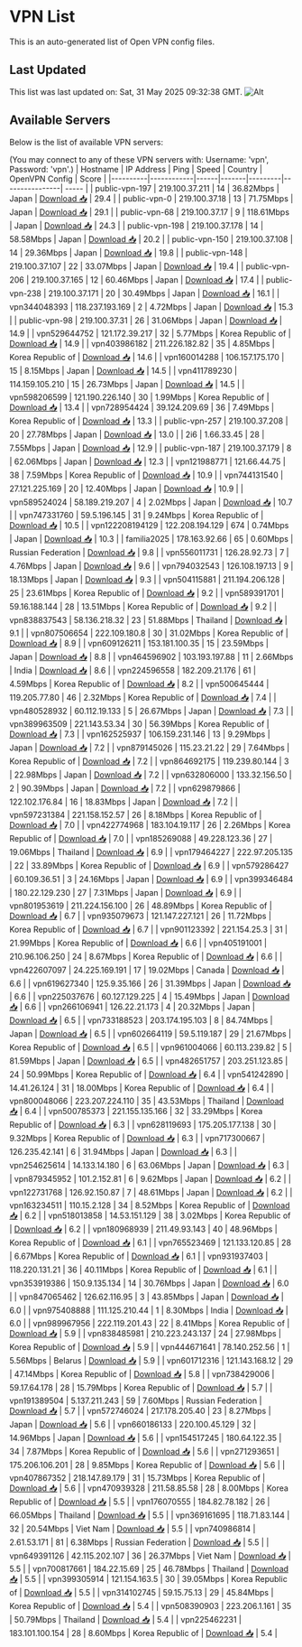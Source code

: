 # VPN List

This is an auto-generated list of Open VPN config files.

## Last Updated

This list was last updated on: Sat, 31 May 2025 09:32:38 GMT.
![Alt](https://repobeats.axiom.co/api/embed/186b98318ef1479477931607c1ad7d823f12451f.svg "Repobeats analytics image")

## Available Servers

Below is the list of available VPN servers:

(You may connect to any of these VPN servers with: Username: 'vpn', Password: 'vpn'.)
| Hostname | IP Address | Ping | Speed | Country | OpenVPN Config | Score |
|----------|------------|------|-------|---------|----------------| ----- |
| public-vpn-197 | 219.100.37.211 | 14 | 36.82Mbps | Japan | [Download 📥](./configs/server_0_JP.ovpn) | 29.4 |
| public-vpn-0 | 219.100.37.18 | 13 | 71.75Mbps | Japan | [Download 📥](./configs/server_1_JP.ovpn) | 29.1 |
| public-vpn-68 | 219.100.37.17 | 9 | 118.61Mbps | Japan | [Download 📥](./configs/server_2_JP.ovpn) | 24.3 |
| public-vpn-198 | 219.100.37.178 | 14 | 58.58Mbps | Japan | [Download 📥](./configs/server_3_JP.ovpn) | 20.2 |
| public-vpn-150 | 219.100.37.108 | 14 | 29.36Mbps | Japan | [Download 📥](./configs/server_4_JP.ovpn) | 19.8 |
| public-vpn-148 | 219.100.37.107 | 22 | 33.07Mbps | Japan | [Download 📥](./configs/server_5_JP.ovpn) | 19.4 |
| public-vpn-206 | 219.100.37.165 | 12 | 60.46Mbps | Japan | [Download 📥](./configs/server_6_JP.ovpn) | 17.4 |
| public-vpn-238 | 219.100.37.171 | 20 | 30.49Mbps | Japan | [Download 📥](./configs/server_7_JP.ovpn) | 16.1 |
| vpn344048393 | 118.237.193.169 | 2 | 4.72Mbps | Japan | [Download 📥](./configs/server_8_JP.ovpn) | 15.3 |
| public-vpn-98 | 219.100.37.31 | 26 | 31.06Mbps | Japan | [Download 📥](./configs/server_9_JP.ovpn) | 14.9 |
| vpn529644752 | 121.172.39.217 | 32 | 5.77Mbps | Korea Republic of | [Download 📥](./configs/server_10_KR.ovpn) | 14.9 |
| vpn403986182 | 211.226.182.82 | 35 | 4.85Mbps | Korea Republic of | [Download 📥](./configs/server_11_KR.ovpn) | 14.6 |
| vpn160014288 | 106.157.175.170 | 15 | 8.15Mbps | Japan | [Download 📥](./configs/server_12_JP.ovpn) | 14.5 |
| vpn411789230 | 114.159.105.210 | 15 | 26.73Mbps | Japan | [Download 📥](./configs/server_13_JP.ovpn) | 14.5 |
| vpn598206599 | 121.190.226.140 | 30 | 1.99Mbps | Korea Republic of | [Download 📥](./configs/server_14_KR.ovpn) | 13.4 |
| vpn728954424 | 39.124.209.69 | 36 | 7.49Mbps | Korea Republic of | [Download 📥](./configs/server_15_KR.ovpn) | 13.3 |
| public-vpn-257 | 219.100.37.208 | 20 | 27.78Mbps | Japan | [Download 📥](./configs/server_16_JP.ovpn) | 13.0 |
| 2i6 | 1.66.33.45 | 28 | 7.55Mbps | Japan | [Download 📥](./configs/server_17_JP.ovpn) | 12.9 |
| public-vpn-187 | 219.100.37.179 | 8 | 62.06Mbps | Japan | [Download 📥](./configs/server_18_JP.ovpn) | 12.3 |
| vpn121988771 | 121.66.44.75 | 38 | 7.59Mbps | Korea Republic of | [Download 📥](./configs/server_19_KR.ovpn) | 10.9 |
| vpn744131540 | 27.121.225.169 | 20 | 12.40Mbps | Japan | [Download 📥](./configs/server_20_JP.ovpn) | 10.9 |
| vpn589524024 | 58.189.219.207 | 4 | 2.02Mbps | Japan | [Download 📥](./configs/server_21_JP.ovpn) | 10.7 |
| vpn747331760 | 59.5.196.145 | 31 | 9.24Mbps | Korea Republic of | [Download 📥](./configs/server_22_KR.ovpn) | 10.5 |
| vpn122208194129 | 122.208.194.129 | 674 | 0.74Mbps | Japan | [Download 📥](./configs/server_23_JP.ovpn) | 10.3 |
| familia2025 | 178.163.92.66 | 65 | 0.60Mbps | Russian Federation | [Download 📥](./configs/server_24_RU.ovpn) | 9.8 |
| vpn556011731 | 126.28.92.73 | 7 | 4.76Mbps | Japan | [Download 📥](./configs/server_25_JP.ovpn) | 9.6 |
| vpn794032543 | 126.108.197.13 | 9 | 18.13Mbps | Japan | [Download 📥](./configs/server_26_JP.ovpn) | 9.3 |
| vpn504115881 | 211.194.206.128 | 25 | 23.61Mbps | Korea Republic of | [Download 📥](./configs/server_27_KR.ovpn) | 9.2 |
| vpn589391701 | 59.16.188.144 | 28 | 13.51Mbps | Korea Republic of | [Download 📥](./configs/server_28_KR.ovpn) | 9.2 |
| vpn838837543 | 58.136.218.32 | 23 | 51.88Mbps | Thailand | [Download 📥](./configs/server_29_TH.ovpn) | 9.1 |
| vpn807506654 | 222.109.180.8 | 30 | 31.02Mbps | Korea Republic of | [Download 📥](./configs/server_30_KR.ovpn) | 8.9 |
| vpn609126211 | 153.181.100.35 | 15 | 23.59Mbps | Japan | [Download 📥](./configs/server_31_JP.ovpn) | 8.8 |
| vpn464596902 | 103.193.197.88 | 11 | 2.66Mbps | India | [Download 📥](./configs/server_32_IN.ovpn) | 8.6 |
| vpn224596558 | 182.209.21.176 | 61 | 4.59Mbps | Korea Republic of | [Download 📥](./configs/server_33_KR.ovpn) | 8.2 |
| vpn500645444 | 119.205.77.80 | 46 | 2.32Mbps | Korea Republic of | [Download 📥](./configs/server_34_KR.ovpn) | 7.4 |
| vpn480528932 | 60.112.19.133 | 5 | 26.67Mbps | Japan | [Download 📥](./configs/server_35_JP.ovpn) | 7.3 |
| vpn389963509 | 221.143.53.34 | 30 | 56.39Mbps | Korea Republic of | [Download 📥](./configs/server_36_KR.ovpn) | 7.3 |
| vpn162525937 | 106.159.231.146 | 13 | 9.29Mbps | Japan | [Download 📥](./configs/server_37_JP.ovpn) | 7.2 |
| vpn879145026 | 115.23.21.22 | 29 | 7.64Mbps | Korea Republic of | [Download 📥](./configs/server_38_KR.ovpn) | 7.2 |
| vpn864692175 | 119.239.80.144 | 3 | 22.98Mbps | Japan | [Download 📥](./configs/server_39_JP.ovpn) | 7.2 |
| vpn632806000 | 133.32.156.50 | 2 | 90.39Mbps | Japan | [Download 📥](./configs/server_40_JP.ovpn) | 7.2 |
| vpn629879866 | 122.102.176.84 | 16 | 18.83Mbps | Japan | [Download 📥](./configs/server_41_JP.ovpn) | 7.2 |
| vpn597231384 | 221.158.152.57 | 26 | 8.18Mbps | Korea Republic of | [Download 📥](./configs/server_42_KR.ovpn) | 7.0 |
| vpn422774968 | 183.104.19.117 | 26 | 2.26Mbps | Korea Republic of | [Download 📥](./configs/server_43_KR.ovpn) | 7.0 |
| vpn185269088 | 49.228.123.36 | 27 | 19.06Mbps | Thailand | [Download 📥](./configs/server_44_TH.ovpn) | 6.9 |
| vpn179464227 | 222.97.205.135 | 22 | 33.89Mbps | Korea Republic of | [Download 📥](./configs/server_45_KR.ovpn) | 6.9 |
| vpn579286427 | 60.109.36.51 | 3 | 24.16Mbps | Japan | [Download 📥](./configs/server_46_JP.ovpn) | 6.9 |
| vpn399346484 | 180.22.129.230 | 27 | 7.31Mbps | Japan | [Download 📥](./configs/server_47_JP.ovpn) | 6.9 |
| vpn801953619 | 211.224.156.100 | 26 | 48.89Mbps | Korea Republic of | [Download 📥](./configs/server_48_KR.ovpn) | 6.7 |
| vpn935079673 | 121.147.227.121 | 26 | 11.72Mbps | Korea Republic of | [Download 📥](./configs/server_49_KR.ovpn) | 6.7 |
| vpn901123392 | 221.154.25.3 | 31 | 21.99Mbps | Korea Republic of | [Download 📥](./configs/server_50_KR.ovpn) | 6.6 |
| vpn405191001 | 210.96.106.250 | 24 | 8.67Mbps | Korea Republic of | [Download 📥](./configs/server_51_KR.ovpn) | 6.6 |
| vpn422607097 | 24.225.169.191 | 17 | 19.02Mbps | Canada | [Download 📥](./configs/server_52_CA.ovpn) | 6.6 |
| vpn619627340 | 125.9.35.166 | 26 | 31.39Mbps | Japan | [Download 📥](./configs/server_53_JP.ovpn) | 6.6 |
| vpn225037676 | 60.127.129.225 | 4 | 15.49Mbps | Japan | [Download 📥](./configs/server_54_JP.ovpn) | 6.6 |
| vpn266106941 | 126.22.21.173 | 4 | 20.32Mbps | Japan | [Download 📥](./configs/server_55_JP.ovpn) | 6.5 |
| vpn733188523 | 203.174.195.103 | 8 | 84.74Mbps | Japan | [Download 📥](./configs/server_56_JP.ovpn) | 6.5 |
| vpn602664119 | 59.5.119.187 | 29 | 21.67Mbps | Korea Republic of | [Download 📥](./configs/server_57_KR.ovpn) | 6.5 |
| vpn961004066 | 60.113.239.82 | 5 | 81.59Mbps | Japan | [Download 📥](./configs/server_58_JP.ovpn) | 6.5 |
| vpn482651757 | 203.251.123.85 | 24 | 50.99Mbps | Korea Republic of | [Download 📥](./configs/server_59_KR.ovpn) | 6.4 |
| vpn541242890 | 14.41.26.124 | 31 | 18.00Mbps | Korea Republic of | [Download 📥](./configs/server_60_KR.ovpn) | 6.4 |
| vpn800048066 | 223.207.224.110 | 35 | 43.53Mbps | Thailand | [Download 📥](./configs/server_61_TH.ovpn) | 6.4 |
| vpn500785373 | 221.155.135.166 | 32 | 33.29Mbps | Korea Republic of | [Download 📥](./configs/server_62_KR.ovpn) | 6.3 |
| vpn628119693 | 175.205.177.138 | 30 | 9.32Mbps | Korea Republic of | [Download 📥](./configs/server_63_KR.ovpn) | 6.3 |
| vpn717300667 | 126.235.42.141 | 6 | 31.94Mbps | Japan | [Download 📥](./configs/server_64_JP.ovpn) | 6.3 |
| vpn254625614 | 14.133.14.180 | 6 | 63.06Mbps | Japan | [Download 📥](./configs/server_65_JP.ovpn) | 6.3 |
| vpn879345952 | 101.2.152.81 | 6 | 9.62Mbps | Japan | [Download 📥](./configs/server_66_JP.ovpn) | 6.2 |
| vpn122731768 | 126.92.150.87 | 7 | 48.61Mbps | Japan | [Download 📥](./configs/server_67_JP.ovpn) | 6.2 |
| vpn163234511 | 110.15.2.128 | 34 | 8.52Mbps | Korea Republic of | [Download 📥](./configs/server_68_KR.ovpn) | 6.2 |
| vpn518013858 | 14.53.151.129 | 38 | 3.02Mbps | Korea Republic of | [Download 📥](./configs/server_69_KR.ovpn) | 6.2 |
| vpn180968939 | 211.49.93.143 | 40 | 48.96Mbps | Korea Republic of | [Download 📥](./configs/server_70_KR.ovpn) | 6.1 |
| vpn765523469 | 121.133.120.85 | 28 | 6.67Mbps | Korea Republic of | [Download 📥](./configs/server_71_KR.ovpn) | 6.1 |
| vpn931937403 | 118.220.131.21 | 36 | 40.11Mbps | Korea Republic of | [Download 📥](./configs/server_72_KR.ovpn) | 6.1 |
| vpn353919386 | 150.9.135.134 | 14 | 30.76Mbps | Japan | [Download 📥](./configs/server_73_JP.ovpn) | 6.0 |
| vpn847065462 | 126.62.116.95 | 3 | 43.85Mbps | Japan | [Download 📥](./configs/server_74_JP.ovpn) | 6.0 |
| vpn975408888 | 111.125.210.44 | 1 | 8.30Mbps | India | [Download 📥](./configs/server_75_IN.ovpn) | 6.0 |
| vpn989967956 | 222.119.201.43 | 22 | 8.41Mbps | Korea Republic of | [Download 📥](./configs/server_76_KR.ovpn) | 5.9 |
| vpn838485981 | 210.223.243.137 | 24 | 27.98Mbps | Korea Republic of | [Download 📥](./configs/server_77_KR.ovpn) | 5.9 |
| vpn444671641 | 78.140.252.56 | 1 | 5.56Mbps | Belarus | [Download 📥](./configs/server_78_BY.ovpn) | 5.9 |
| vpn601712316 | 121.143.168.12 | 29 | 47.14Mbps | Korea Republic of | [Download 📥](./configs/server_79_KR.ovpn) | 5.8 |
| vpn738429006 | 59.17.64.178 | 28 | 15.79Mbps | Korea Republic of | [Download 📥](./configs/server_80_KR.ovpn) | 5.7 |
| vpn191389504 | 5.137.211.243 | 59 | 7.60Mbps | Russian Federation | [Download 📥](./configs/server_81_RU.ovpn) | 5.7 |
| vpn572746024 | 217.178.205.40 | 23 | 8.27Mbps | Japan | [Download 📥](./configs/server_82_JP.ovpn) | 5.6 |
| vpn660186133 | 220.100.45.129 | 32 | 14.96Mbps | Japan | [Download 📥](./configs/server_83_JP.ovpn) | 5.6 |
| vpn154517245 | 180.64.122.35 | 34 | 7.87Mbps | Korea Republic of | [Download 📥](./configs/server_84_KR.ovpn) | 5.6 |
| vpn271293651 | 175.206.106.201 | 28 | 9.85Mbps | Korea Republic of | [Download 📥](./configs/server_85_KR.ovpn) | 5.6 |
| vpn407867352 | 218.147.89.179 | 31 | 15.73Mbps | Korea Republic of | [Download 📥](./configs/server_86_KR.ovpn) | 5.6 |
| vpn470939328 | 211.58.85.58 | 28 | 8.00Mbps | Korea Republic of | [Download 📥](./configs/server_87_KR.ovpn) | 5.5 |
| vpn176070555 | 184.82.78.182 | 26 | 66.05Mbps | Thailand | [Download 📥](./configs/server_88_TH.ovpn) | 5.5 |
| vpn369161695 | 118.71.83.144 | 32 | 20.54Mbps | Viet Nam | [Download 📥](./configs/server_89_VN.ovpn) | 5.5 |
| vpn740986814 | 2.61.53.171 | 81 | 6.38Mbps | Russian Federation | [Download 📥](./configs/server_90_RU.ovpn) | 5.5 |
| vpn649391126 | 42.115.202.107 | 36 | 26.37Mbps | Viet Nam | [Download 📥](./configs/server_91_VN.ovpn) | 5.5 |
| vpn700817661 | 184.22.15.69 | 25 | 46.78Mbps | Thailand | [Download 📥](./configs/server_92_TH.ovpn) | 5.5 |
| vpn399305914 | 121.154.163.5 | 30 | 39.05Mbps | Korea Republic of | [Download 📥](./configs/server_93_KR.ovpn) | 5.5 |
| vpn314102745 | 59.15.75.13 | 29 | 45.84Mbps | Korea Republic of | [Download 📥](./configs/server_94_KR.ovpn) | 5.4 |
| vpn508390903 | 223.206.1.161 | 35 | 50.79Mbps | Thailand | [Download 📥](./configs/server_95_TH.ovpn) | 5.4 |
| vpn225462231 | 183.101.100.154 | 28 | 8.60Mbps | Korea Republic of | [Download 📥](./configs/server_96_KR.ovpn) | 5.4 |
